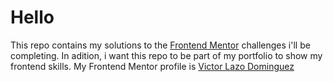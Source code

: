 # Hello
This repo contains my solutions to the [Frontend Mentor](https://www.frontendmentor.io) challenges i'll be completing.
In adition, i want this repo to be part of my portfolio to show my frontend skills.
My Frontend Mentor profile is [Victor Lazo Dominguez](https://www.frontendmentor.io/profile/vlazod)
